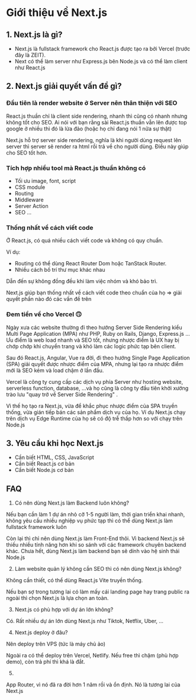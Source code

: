 # Giới thiệu về Next.js

## 1. Next.js là gì?

- Next.js là fullstack framework cho React.js được tạo ra bởi Vercel (trước đây là ZEIT).
- Next có thể làm server như Express.js bên Node.js và có thể làm client như React.js

## 2. Next.js giải quyết vấn đề gì?

### Đầu tiên là render website ở Server nên thân thiện với SEO

React.js thuần chỉ là client side rendering, nhanh thì cũng có nhanh nhưng không tốt cho SEO. Ai nói với bạn rằng sài React.js thuần vẫn lên được top google ở nhiều thì đó là lừa đảo (hoặc họ chỉ đang nói 1 nữa sự thật)

Next.js hỗ trợ server side rendering, nghĩa là khi người dùng request lên server thì server sẽ render ra html rồi trả về cho người dùng. Điều này giúp cho SEO tốt hơn.

### Tích hợp nhiều tool mà React.js thuần không có

- Tối ưu image, font, script
- CSS module
- Routing
- Middleware
- Server Action
- SEO ...

### Thống nhất về cách viết code

Ở React.js, có quá nhiều cách viết code và không có quy chuẩn.

Ví dụ:

- Routing có thể dùng React Router Dom hoặc TanStack Router.
- Nhiều cách bố trí thư mục khác nhau

Dẫn đến sự không đồng đều khi làm việc nhóm và khó bảo trì.

Next.js giúp bạn thống nhất về cách viết code theo chuẩn của họ => giải quyết phần nào đó các vấn đề trên

### Đem tiền về cho Vercel 🙃

Ngày xưa các website thường đi theo hướng Server Side Rendering kiểu Multi Page Application (MPA) như PHP, Ruby on Rails, Django, Express.js ... Ưu điểm là web load nhanh và SEO tốt, nhưng nhược điểm là UX hay bị chớp chớp khi chuyển trang và khó làm các logic phức tạp bên client.

Sau đó React.js, Angular, Vue ra đời, đi theo hướng Single Page Application (SPA) giải quyết được nhược điểm của MPA, nhưng lại tạo ra nhược điểm mới là SEO kém và load chậm ở lần đầu.

Vercel là công ty cung cấp các dịch vụ phía Server như hosting website, serverless function, database, ...và họ cũng là công ty đầu tiên khởi xướng trào lưu "quay trở về Server Side Rendering" .

Vì thế họ tạo ra Next.js, vừa để khắc phục nhược điểm của SPA truyền thống, vừa gián tiếp bán các sản phẩm dịch vụ của họ. Ví dụ Next.js chạy trên dịch vụ Edge Runtime của họ sẽ có độ trễ thấp hơn so với chạy trên Node.js

## 3. Yêu cầu khi học Next.js

- Cần biết HTML, CSS, JavaScript
- Cần biết React.js cơ bản 
- Cần biết Node.js cơ bản

## FAQ

1. Có nên dùng Next.js làm Backend luôn không?

Nếu bạn cần làm 1 dự án nhỏ cỡ 1-5 người làm, thời gian triển khai nhanh, không yêu cầu nhiều nghiệp vụ phức tạp thì có thể dùng Next.js làm fullstack framework luôn

Còn lại thì chỉ nên dùng Next.js làm Front-End thôi. Vì backend Next.js sẽ thiếu nhiều tính năng hơn khi so sánh với các framework chuyên backend khác. Chưa hết, dùng Next.js làm backend bạn sẽ dính vào hệ sinh thái Node.js

2. Làm website quản lý không cần SEO thì có nên dùng Next.js không?

Không cần thiết, có thể dùng React.js Vite truyền thống.

Nếu bạn sợ trong tương lai có làm mấy cái landing page hay trang public ra ngoài thì chọn Next.js là lựa chọn an toàn.

3. Next.js có phù hợp với dự án lớn không?

Có. Rất nhiều dự án lớn dùng Next.js như Tiktok, Netflix, Uber, ...

4. Next.js deploy ở đâu?

Nên deploy trên VPS (tức là máy chủ ảo)

Ngoài ra có thể deploy trên Vercel, Netlify. Nếu free thì chậm (phù hợp demo), còn trả phí thì khá là đắt.

5. 
App Router, vì nó đã ra đời hơn 1 năm rồi và ổn định. Nó là tương lai của Next.js
